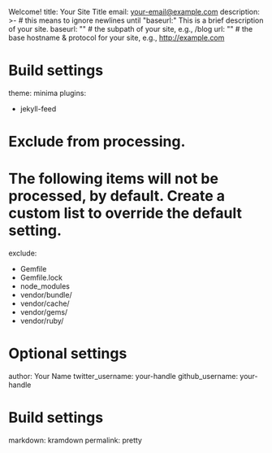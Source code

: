 Welcome!
title: Your Site Title
email: your-email@example.com
description: >- # this means to ignore newlines until "baseurl:"
  This is a brief description of your site. 
baseurl: "" # the subpath of your site, e.g., /blog
url: "" # the base hostname & protocol for your site, e.g., http://example.com

# Build settings
theme: minima
plugins:
  - jekyll-feed

# Exclude from processing.
# The following items will not be processed, by default. Create a custom list to override the default setting.
exclude:
  - Gemfile
  - Gemfile.lock
  - node_modules
  - vendor/bundle/
  - vendor/cache/
  - vendor/gems/
  - vendor/ruby/

# Optional settings
author: Your Name
twitter_username: your-handle
github_username:  your-handle

# Build settings
markdown: kramdown
permalink: pretty

